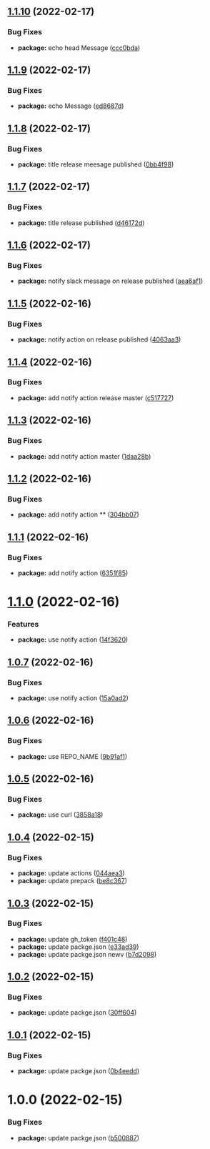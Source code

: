## [1.1.10](https://github.com/zahidferz/npmz/compare/1.1.9...1.1.10) (2022-02-17)


### Bug Fixes

* **package:** echo head Message ([ccc0bda](https://github.com/zahidferz/npmz/commit/ccc0bdac6061a641f7f50c89108d46b946f70a91))

## [1.1.9](https://github.com/zahidferz/npmz/compare/1.1.8...1.1.9) (2022-02-17)


### Bug Fixes

* **package:** echo Message ([ed8687d](https://github.com/zahidferz/npmz/commit/ed8687de8a6d8ef4c223b59f5ca5750853ab732b))

## [1.1.8](https://github.com/zahidferz/npmz/compare/1.1.7...1.1.8) (2022-02-17)


### Bug Fixes

* **package:** title release meesage published ([0bb4f98](https://github.com/zahidferz/npmz/commit/0bb4f98bf753f3d10f3ea30a960b69f99650ae95))

## [1.1.7](https://github.com/zahidferz/npmz/compare/1.1.6...1.1.7) (2022-02-17)


### Bug Fixes

* **package:** title release published ([d46172d](https://github.com/zahidferz/npmz/commit/d46172dfa9ee5edc5187bdc7d3a0a21023188994))

## [1.1.6](https://github.com/zahidferz/npmz/compare/1.1.5...1.1.6) (2022-02-17)


### Bug Fixes

* **package:** notify slack message on release published ([aea6af1](https://github.com/zahidferz/npmz/commit/aea6af1ed24ceceb93fb41af1782b8f003c889fd))

## [1.1.5](https://github.com/zahidferz/npmz/compare/1.1.4...1.1.5) (2022-02-16)


### Bug Fixes

* **package:** notify action on release published ([4063aa3](https://github.com/zahidferz/npmz/commit/4063aa3162ed300c02bed6e45eaff832f247df07))

## [1.1.4](https://github.com/zahidferz/npmz/compare/1.1.3...1.1.4) (2022-02-16)


### Bug Fixes

* **package:** add notify action release master ([c517727](https://github.com/zahidferz/npmz/commit/c517727e11751db4ebcd4862b5bac3ca973f92c2))

## [1.1.3](https://github.com/zahidferz/npmz/compare/1.1.2...1.1.3) (2022-02-16)


### Bug Fixes

* **package:** add notify action master ([1daa28b](https://github.com/zahidferz/npmz/commit/1daa28b2fa3c757385edd60ce246bf60ce7c8092))

## [1.1.2](https://github.com/zahidferz/npmz/compare/1.1.1...1.1.2) (2022-02-16)


### Bug Fixes

* **package:** add notify action ** ([304bb07](https://github.com/zahidferz/npmz/commit/304bb07ea1a4f0d273144062c866fa86af9a4b31))

## [1.1.1](https://github.com/zahidferz/npmz/compare/1.1.0...1.1.1) (2022-02-16)


### Bug Fixes

* **package:** add notify action ([6351f85](https://github.com/zahidferz/npmz/commit/6351f8517db57634e901419e6807b6d0b4cc9edc))

# [1.1.0](https://github.com/zahidferz/npmz/compare/1.0.7...1.1.0) (2022-02-16)


### Features

* **package:** use notify action ([14f3620](https://github.com/zahidferz/npmz/commit/14f362064e8d5d44d08db7ed9dcc5a0d62930f3c))

## [1.0.7](https://github.com/zahidferz/npmz/compare/1.0.6...1.0.7) (2022-02-16)


### Bug Fixes

* **package:** use notify action ([15a0ad2](https://github.com/zahidferz/npmz/commit/15a0ad23d66ac1a93a299a9682e70889d9496f32))

## [1.0.6](https://github.com/zahidferz/npmz/compare/1.0.5...1.0.6) (2022-02-16)


### Bug Fixes

* **package:** use REPO_NAME ([9b91af1](https://github.com/zahidferz/npmz/commit/9b91af18b88722cdb8523b0360295a30deea5e85))

## [1.0.5](https://github.com/zahidferz/npmz/compare/1.0.4...1.0.5) (2022-02-16)


### Bug Fixes

* **package:** use curl ([3858a18](https://github.com/zahidferz/npmz/commit/3858a18c153406ec1239ea48e68028e558f80233))

## [1.0.4](https://github.com/zahidferz/npmz/compare/1.0.3...1.0.4) (2022-02-15)


### Bug Fixes

* **package:** update actions ([044aea3](https://github.com/zahidferz/npmz/commit/044aea3180754f192c25ac5f951332bb74cca110))
* **package:** update prepack ([be8c367](https://github.com/zahidferz/npmz/commit/be8c36798c8b7312938d021280e180d42ed9639c))

## [1.0.3](https://github.com/zahidferz/npmz/compare/1.0.2...1.0.3) (2022-02-15)


### Bug Fixes

* **package:** update gh_token ([f401c48](https://github.com/zahidferz/npmz/commit/f401c48e4d53649e67b037c7f4440d665f3d8a5f))
* **package:** update packge.json ([e33ad39](https://github.com/zahidferz/npmz/commit/e33ad390753fdbaa2055717171d304d89b2124ca))
* **package:** update packge.json newv ([b7d2098](https://github.com/zahidferz/npmz/commit/b7d20982c6064467eb58fb7ab3900b7b31106c11))

## [1.0.2](https://github.com/zahidferz/npmz/compare/1.0.1...1.0.2) (2022-02-15)


### Bug Fixes

* **package:** update packge.json ([30ff604](https://github.com/zahidferz/npmz/commit/30ff6041dfc01679d1714f14d424cabc5626aa3d))

## [1.0.1](https://github.com/zahidferz/npmz/compare/1.0.0...1.0.1) (2022-02-15)


### Bug Fixes

* **package:** update packge.json ([0b4eedd](https://github.com/zahidferz/npmz/commit/0b4eeddc9467ab1c00dcfee6320c78bd124d5674))

# 1.0.0 (2022-02-15)


### Bug Fixes

* **package:** update packge.json ([b500887](https://github.com/zahidferz/npmz/commit/b500887efab3a5341845951a340b3d9c674d009d))
